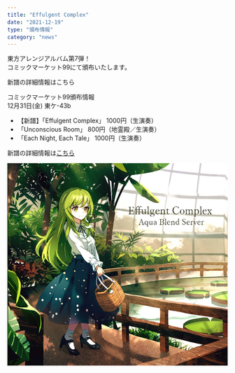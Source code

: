```yaml
---
title: "Effulgent Complex"
date: "2021-12-19"
type: "頒布情報"
category: "news"
---
```

東方アレンジアルバム第7弾！  
コミックマーケット99にて頒布いたします。  
  
新譜の詳細情報はこちら  
  
コミックマーケット99頒布情報  
12月31日(金) 東ケ-43b  
  
- 【新譜】「Effulgent Complex」 1000円（生演奏）
- 「Unconscious Room」 800円（地霊殿／生演奏）
- 「Each Night, Each Tale」 1000円（生演奏）
  
新譜の詳細情報は<a href="/tokusetsu/EC" target="_blank">こちら</a>  

![EC](../images/etc/08_EC/EC_jacket_mini.jpg)